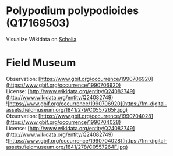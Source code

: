 
Polypodium polypodioides (Q17169503)
====================================
  
Visualize Wikidata on [Scholia](https://scholia.toolforge.org/taxon/Q17169503)
# Field Museum
  
Observation: [https://www.gbif.org/occurrence/1990706920](https://www.gbif.org/occurrence/1990706920)  
License: [http://www.wikidata.org/entity/Q24082749](http://www.wikidata.org/entity/Q24082749)  
![https://www.gbif.org/occurrence/1990706920](https://fm-digital-assets.fieldmuseum.org/1841/279/C0557265F.jpg)  
Observation: [https://www.gbif.org/occurrence/1990704028](https://www.gbif.org/occurrence/1990704028)  
License: [http://www.wikidata.org/entity/Q24082749](http://www.wikidata.org/entity/Q24082749)  
![https://www.gbif.org/occurrence/1990704028](https://fm-digital-assets.fieldmuseum.org/1841/278/C0557264F.jpg)